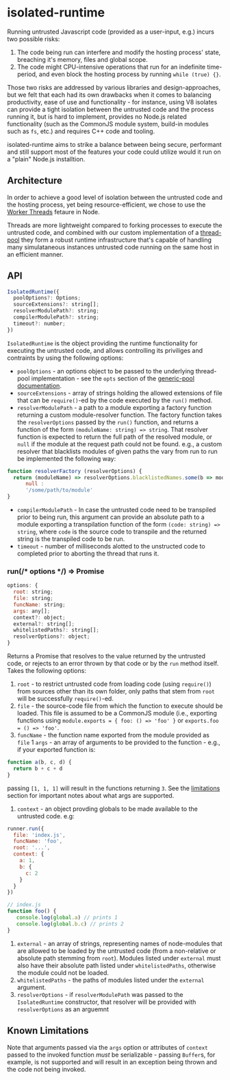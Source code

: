 # isolated-runtime

Running untrusted Javascript code (provided as a user-input, e.g.) incurs two possible risks:
1. The code being run can interfere and modify the hosting process' state, breaching it's memory, files and global scope.
1. The code might 
CPU-intensive operations that run for an indefinite time-period, and even block the hosting process by running `while (true) {}`.

Those two risks are addressed by various libraries and design-approaches, but we felt that each had its own drawbacks when it comes to balancing productivity, ease of use and functionality - for instance, using V8 isolates can provide a tight isolation between the untrusted code and the process running it, but is hard to implement, provides no Node.js related functionality (such as the CommonJS module system, build-in modules such as `fs`, etc.) and requires C++ code and tooling.

isolated-runtime  aims to strike a balance between being secure, performant and still support most of the features your code could utilize would it run on a "plain" Node.js installtion.

## Architecture

In order to achieve a good level of isolation between the untrusted code and the hosting process, yet being resource-efficient, we chose to use the [Worker Threads](https://nodejs.org/api/worker_threads.html) fetaure in Node. 

Threads are more lightweight compared to forking processes to execute the untrusted code, and combined with our custom implementation of a [thread-pool](../thread-pool-node) they form a robust runtime infrastructure that's capable of handling many simulataneous instances untrusted code running on the same host in an efficient manner.

## API

```js
IsolatedRuntime({
  poolOptions?: Options;
  sourceExtensions?: string[];
  resolverModulePath?: string;
  compilerModulePath?: string;
  timeout?: number;
})
```

`IsolatedRuntime` is the object providing the runtime functionality for executing the untrusted code, and allows controlling its priviliges and contraints by using the following options:

* `poolOptions` - an options object to be passed to the underlying thread-pool implementation - see the `opts` section of the [generic-pool documentation](https://www.npmjs.com/package/generic-pool).
* `sourceExtensions` - array of strings holding the allowed extensions of file that can be `require()`-ed by the code executed by the `run()` method.
* `resolverModulePath` - a path to a module exporting a factory function returning a custom module-resolver function. The factory function takes the `resolverOptions` passed by the `run()` function, and returns a function of the form `(moduleName: string) => string`. That resolver function is expected to return the full path of the resolved module, or `null` if the module at the request path could not be found. e.g., a custom resolver that blacklists modules of given paths the vary from run to run be implemented the following way:
```js
function resolverFactory (resolverOptions) {
  return (moduleName) => resolverOptions.blacklistedNames.some(b => moduleName.contains(b)) ? 
      null : 
      '/some/path/to/module'
}
```
* `compilerModulePath` - In case the untrusted code need to be transpiled prior to being run, this argument can provide an absolute path to a module exporting a transpilation function of the form `(code: string) => string`, where `code` is the source code to transpile and the returned string is the transpiled code to be run.
* `timeout` - number of milliseconds alotted to the unstructed code to completed prior to aborting the thread that runs it.
  
### run(/* options */) => Promise<any>
```js
options: {
  root: string;
  file: string;
  funcName: string;
  args: any[];
  context?: object;
  external?: string[];
  whitelistedPaths?: string[];
  resolverOptions?: object;
}
```

Returns a Promise that resolves to the value returned by the untrusted code, or rejects to an error thrown by that code or by the `run` method itself. Takes the following options:

1. `root` - to restrict untrusted code from loading code (using `require()`) from sources other than its own folder,  only paths that stem from `root` will be successfully `require()`-ed.
1. `file` - the source-code file from which the function to execute should be loaded. This file is assumed to be a CommonJS module (i.e., exporting functions using `module.exports = { foo: () => 'foo' }` or `exports.foo = () => 'foo'`.
1. `funcName` - the function name exported from the module provided as `file`
1 `args` - an array of arguments to be provided to the function - e.g., if your exported function is:
```js
function a(b, c, d) {
  return b + c + d
}  
```
passing `[1, 1, 1]` will result in the functions returning `3`. See the [limitations](#known-limitations) section for important notes about what args are supported.
1. `context` - an object provding globals to be made available to the untrusted code. e.g:
```js
runner.run({
  file: 'index.js',
  funcName: 'foo',
  root: '...',
  context: {
    a: 1,
    b: {
      c: 2
    }
  }
})

// index.js
function foo() {
   console.log(global.a) // prints 1
   console.log(global.b.c) // prints 2
}
```
1. `external` - an array of strings, representing names of node-modules that are allowed to be loaded by the untrusted code (from a non-relative or absolute path stemming from `root`). Modules listed under `external` must also have their absolute path listed under `whitelistedPaths`, otherwise the module could not be loaded.
1. `whitelistedPaths` - the paths of modules listed under the `external` argument.
1. `resolverOptions` - if `resolverModulePath` was passed to the `IsolatedRuntime` constructor, that resolver will be provided with `resolverOptions` as an arguemnt 

## Known Limitations
Note that arguments passed via the `args` option or attributes of `context` passed to the invoked function *must* be serializable - passing `Buffer`s, for example, is not supported and will result in an exception being thrown and the code not being invoked.

